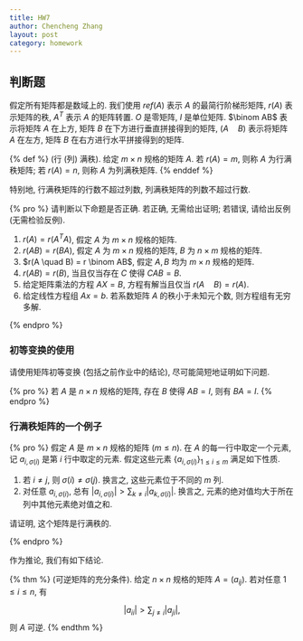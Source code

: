 ```yaml
---
title: HW7
author: Chencheng Zhang
layout: post
category: homework
---
```


## 判断题

假定所有矩阵都是数域上的. 我们使用 $ref(A)$ 表示 $A$ 的最简行阶梯形矩阵, $r(A)$ 表示矩阵的秩, $A^T$ 表示 $A$ 的矩阵转置. $O$ 是零矩阵, $I$ 是单位矩阵. $\binom AB$ 表示将矩阵 $A$ 在上方, 矩阵 $B$ 在下方进行垂直拼接得到的矩阵, $(A \quad B)$ 表示将矩阵 $A$ 在左方, 矩阵 $B$ 在右方进行水平拼接得到的矩阵.

{% def %}
(行 (列) 满秩). 给定 $m \times n$ 规格的矩阵 $A$. 若 $r(A) = m$, 则称 $A$ 为行满秩矩阵; 若 $r(A) = n$, 则称 $A$ 为列满秩矩阵.
{% enddef %}

特别地, 行满秩矩阵的行数不超过列数, 列满秩矩阵的列数不超过行数.

{% pro %}
请判断以下命题是否正确. 若正确, 无需给出证明; 若错误, 请给出反例 (无需检验反例).

1. $r(A) = r (A^TA)$, 假定 $A$ 为 $m \times n$ 规格的矩阵.
2. $r(AB) = r(BA)$, 假定 $A$ 为 $m \times n$ 规格的矩阵, $B$ 为 $n \times m$ 规格的矩阵.
3. $r(A \quad B) = r \binom AB$, 假定 $A, B$ 均为 $m \times n$ 规格的矩阵.
4. $r(AB) = r(B)$, 当且仅当存在 $C$ 使得 $CAB = B$.
5. 给定矩阵乘法的方程 $AX = B$, 方程有解当且仅当 $r(A\quad B) = r(A)$.
6. 给定线性方程组 $A x = b$. 若系数矩阵 $A$ 的秩小于未知元个数, 则方程组有无穷多解.

{% endpro %}

### 初等变换的使用

请使用矩阵初等变换 (包括之前作业中的结论), 尽可能简短地证明如下问题.

{% pro %}
若 $A$ 是 $n \times n$ 规格的矩阵, 存在 $B$ 使得 $AB = I$, 则有 $BA = I$.
{% endpro %}

### 行满秩矩阵的一个例子

{% pro %}
假定 $A$ 是 $m \times n$ 规格的矩阵 ($m \leq n$). 在 $A$ 的每一行中取定一个元素, 记 $a_{i, \sigma (i)}$ 是第 $i$ 行中取定的元素. 假定这些元素 $\{a_{i, \sigma (i)}\}_{1 \leq i \leq m}$ 满足如下性质.

1. 若 $i \neq j$, 则 $\sigma (i) \neq \sigma (j)$. 换言之, 这些元素位于不同的 $m$ 列.
2. 对任意 $a_{i, \sigma (i)}$, 总有 $|a_{i, \sigma (i)}| > \sum _{k \neq i} |a_{k, \sigma (i)}|$. 换言之, 元素的绝对值均大于所在列中其他元素绝对值之和.

请证明, 这个矩阵是行满秩的.

{% endpro %}

作为推论, 我们有如下结论.

{% thm %}
(可逆矩阵的充分条件). 给定 $n \times n$ 规格的矩阵 $A = (a_{ij})$. 若对任意 $1 \leq i \leq n$, 有

$$\begin{equation}
|a_{ii}| > \sum _{j \neq i} |a_{ji}|,
\end{equation}$$
则 $A$ 可逆.
{% endthm %}
